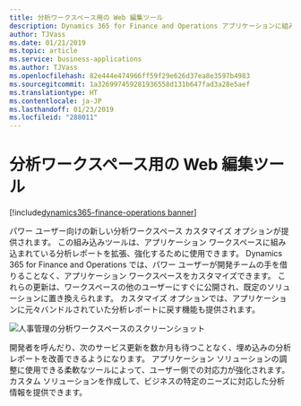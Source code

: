 ```yaml
---
title: 分析ワークスペース用の Web 編集ツール
description: Dynamics 365 for Finance and Operations アプリケーションに組み込まれている分析ワークスペースを変更するためのパワー ユーザー ツール
author: TJVass
ms.date: 01/21/2019
ms.topic: article
ms.service: business-applications
ms.author: TJVass
ms.openlocfilehash: 82e444e474966ff59f29e626d37ea8e3597b4983
ms.sourcegitcommit: 1a326997459281936558d131b647fad3a28e5aef
ms.translationtype: HT
ms.contentlocale: ja-JP
ms.lasthandoff: 01/23/2019
ms.locfileid: "288011"
---
```

#  <a name="web-edit-tooling-for-analytical-workspaces"></a>分析ワークスペース用の Web 編集ツール
[!include[dynamics365-finance-operations banner](../includes/dynamics365-finance-operations.md)]


パワー ユーザー向けの新しい分析ワークスペース カスタマイズ オプションが提供されます。 この組み込みツールは、アプリケーション ワークスペースに組み込まれている分析レポートを拡張、強化するために使用できます。 Dynamics 365 for Finance and Operations では、パワー ユーザーが開発チームの手を借りることなく、アプリケーション ワークスペースをカスタマイズできます。 これらの更新は、ワークスペースの他のユーザーにすぐに公開され、既定のソリューションに置き換えられます。 カスタマイズ オプションでは、アプリケーションに元々バンドルされていた分析レポートに戻す機能も提供されます。

![人事管理の分析ワークスペースのスクリーンショット](media/analytical-workspace-edit-mode.png "編集モードの分析ワークスペース")

開発者を呼んだり、次のサービス更新を数か月も待つことなく、埋め込みの分析レポートを改善できるようになります。 アプリケーション ソリューションの調整に使用できる柔軟なツールによって、ユーザー側での対応力が強化されます。 カスタム ソリューションを作成して、ビジネスの特定のニーズに対応した分析情報を提供できます。
